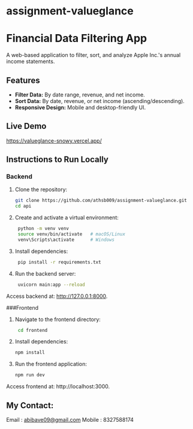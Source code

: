 # assignment-valueglance
# Financial Data Filtering App

A web-based application to filter, sort, and analyze Apple Inc.'s annual income statements.

## Features
- **Filter Data:** By date range, revenue, and net income.
- **Sort Data:** By date, revenue, or net income (ascending/descending).
- **Responsive Design:** Mobile and desktop-friendly UI.

## Live Demo
https://valueglance-snowy.vercel.app/

## Instructions to Run Locally

### Backend
1. Clone the repository:
   ```bash
   git clone https://github.com/athsb009/assignment-valueglance.git
   cd api
2. Create and activate a virtual environment:
   ```bash
    python -m venv venv
    source venv/bin/activate   # macOS/Linux
    venv\Scripts\activate      # Windows
2. Install dependencies:
   ```bash
    pip install -r requirements.txt
3. Run the backend server:
   ```bash
    uvicorn main:app --reload
Access backend at: http://127.0.0.1:8000.

###Frontend
1. Navigate to the frontend directory:
   ```bash
    cd frontend
2. Install dependencies:
   ```bash
   npm install
3. Run the frontend application:
   ```bash
   npm run dev
Access frontend at: http://localhost:3000.

## My Contact:
Email : abibave09@gmail.com
Mobile : 8327588174
